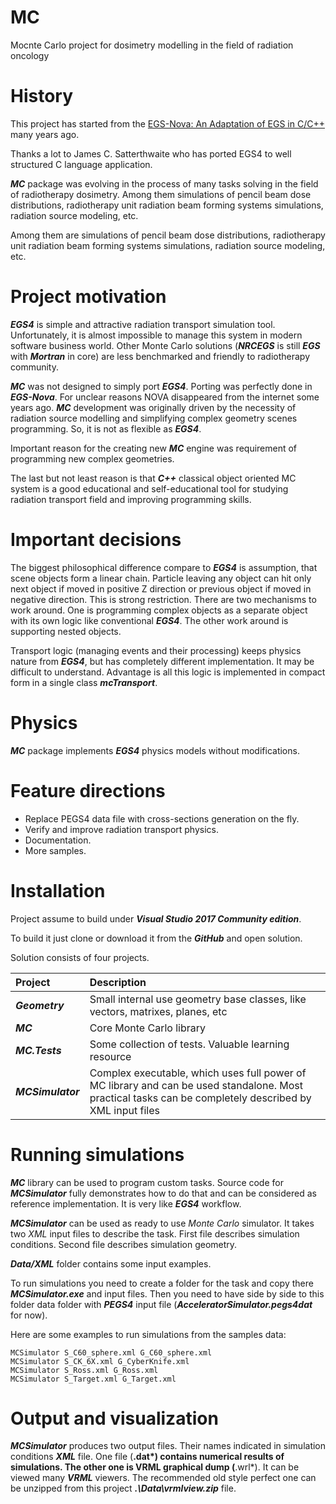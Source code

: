 # MC

Mocnte Carlo project for dosimetry modelling in the field of radiation oncology 
 
History
=======
This project has started from the 
[EGS-Nova: An Adaptation of EGS in C/C++](http://rcwww.kek.jp/research/egs/epub/aap/js3nov98.html)
many years ago.

Thanks a lot to James C. Satterthwaite who has ported EGS4 to well structured C language application.

***MC*** package was evolving in the process of many tasks solving in the field of radiotherapy dosimetry.
Among them simulations of pencil beam dose distributions, radiotherapy unit radiation beam forming systems simulations, radiation source modeling, etc.

Among them are simulations of pencil beam dose distributions, radiotherapy unit radiation beam forming systems simulations, radiation source modeling, etc.


Project motivation
==================

***EGS4*** is simple and attractive radiation transport simulation tool. Unfortunately, it is almost impossible to manage this system in modern software business world. Other Monte Carlo solutions (***NRCEGS*** is still ***EGS*** with ***Mortran*** in core) are less benchmarked and friendly to radiotherapy community.

***MC*** was not designed to simply port ***EGS4***. Porting was perfectly done in ***EGS-Nova***. For unclear reasons NOVA disappeared from the internet some years ago. ***MC*** development was originally driven by the necessity of radiation source modelling and simplifying complex geometry scenes programming. So, it is not as flexible as ***EGS4***.

Important reason for the creating new ***MC*** engine was requirement of programming new complex geometries.

The last but not least reason is that ***C++*** classical object oriented MC system is a good educational and self-educational tool for studying radiation transport field and improving programming skills.


Important decisions
===================

The biggest philosophical difference compare to ***EGS4*** is assumption, that scene objects form a linear chain. Particle leaving any object can hit only next object if moved in positive Z direction or previous object if moved in negative direction. This is strong restriction. There are two mechanisms to work around. One is programming complex objects as a separate object with its own logic like conventional ***EGS4***. The other work around is supporting nested objects.

Transport logic (managing events and their processing) keeps physics nature from ***EGS4***, but has completely different implementation. It may be difficult to understand. Advantage is all this logic is implemented in compact form in a single class ***mcTransport***.


Physics
=======
***MC*** package implements ***EGS4*** physics models without modifications.

Feature directions
==================

- Replace PEGS4 data file with cross-sections generation on the fly.
- Verify and improve radiation transport physics.
- Documentation.
- More samples.


Installation
===================

Project assume to build under ***Visual Studio 2017 Community edition***.

To build it just clone or download it from the ***GitHub*** and open solution.

Solution consists of four projects.

| Project | Description |
| :---- | :---- |
| ***Geometry***  |Small internal use geometry base classes, like vectors, matrixes, planes, etc |
| ***MC***  | Core Monte Carlo library |
| ***MC.Tests***  | Some collection of tests. Valuable learning resource |
| ***MCSimulator***  | Complex executable, which uses full power of MC library and can be used standalone. Most practical tasks can be completely described by XML input files |


Running simulations
===================

***MC*** library can be used to program custom tasks. Source code for ***MCSimulator*** fully demonstrates how to do that and can be considered as reference implementation. It is very like ***EGS4*** workflow.

***MCSimulator*** can be used as ready to use *Monte Carlo* simulator. It takes two *XML* input files to describe the task. First file describes simulation conditions. Second file describes simulation geometry.

***Data/XML*** folder contains some input examples.

To run simulations you need to create a folder for the task and copy there ***MCSimulator.exe*** and input files. Then you need to have side by side to this folder data folder with ***PEGS4*** input file (***AcceleratorSimulator.pegs4dat*** for now).

Here are some examples to run simulations from the samples data:

	MCSimulator S_C60_sphere.xml G_C60_sphere.xml
	MCSimulator S_CK_6X.xml G_CyberKnife.xml
	MCSimulator S_Ross.xml G_Ross.xml
	MCSimulator S_Target.xml G_Target.xml


Output and visualization
========================

***MCSimulator*** produces two output files. Their names indicated in simulation conditions ***XML*** file. One file (**.dat*) contains numerical results of simulations. The other one is VRML graphical dump (**.wrl*). It can be viewed many ***VRML*** viewers. The recommended old style perfect one can be unzipped from this project ***.\Data\vrmlview.zip*** file.
